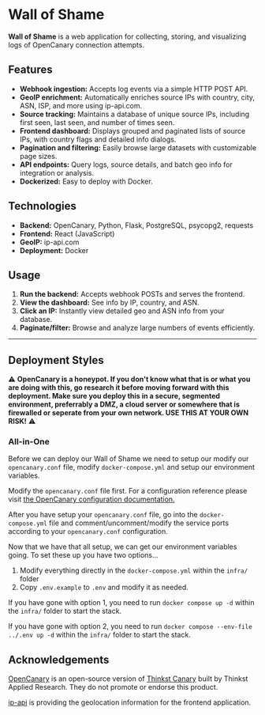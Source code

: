 # Wall of Shame

**Wall of Shame** is a web application for collecting, storing, and visualizing logs of OpenCanary connection attempts.

## Features

- **Webhook ingestion:** Accepts log events via a simple HTTP POST API.
- **GeoIP enrichment:** Automatically enriches source IPs with country, city, ASN, ISP, and more using ip-api.com.
- **Source tracking:** Maintains a database of unique source IPs, including first seen, last seen, and number of times seen.
- **Frontend dashboard:** Displays grouped and paginated lists of source IPs, with country flags and detailed info dialogs.
- **Pagination and filtering:** Easily browse large datasets with customizable page sizes.
- **API endpoints:** Query logs, source details, and batch geo info for integration or analysis.
- **Dockerized:** Easy to deploy with Docker.

## Technologies

- **Backend:** OpenCanary, Python, Flask, PostgreSQL, psycopg2, requests
- **Frontend:** React (JavaScript)
- **GeoIP:** ip-api.com
- **Deployment:** Docker

## Usage

1. **Run the backend:** Accepts webhook POSTs and serves the frontend.
2. **View the dashboard:** See info by IP, country, and ASN.
3. **Click an IP:** Instantly view detailed geo and ASN info from your database.
4. **Paginate/filter:** Browse and analyze large numbers of events efficiently.

---

## Deployment Styles

:warning: **OpenCanary is a honeypot. If you don't know what that is or what you are doing with this, go research it before moving forward with this deployment. Make sure you deploy this in a secure, segmented environment, preferrably a DMZ, a cloud server or somewhere that is firewalled or seperate from your own network. USE THIS AT YOUR OWN RISK!** :warning:

### All-in-One

Before we can deploy our Wall of Shame we need to setup our modify our `opencanary.conf` file, modify `docker-compose.yml` and setup our environment variables. 

Modify the `opencanary.conf` file first. For a configuration reference please visit [the OpenCanary configuration documentation.](https://opencanary.readthedocs.io/en/latest/starting/configuration.html)

After you have setup your `opencanary.conf` file, go into the `docker-compose.yml` file and comment/uncomment/modify the service ports according to your `opencanary.conf` configuration.

Now that we have that all setup, we can get our environment variables going. To set these up you have two options...

1. Modify everything directly in the `docker-compose.yml` within the `infra/` folder 
2. Copy `.env.example` to `.env` and modify it as needed.

If you have gone with option 1, you need to run `docker compose up -d` within the `infra/` folder to start the stack.

If you have gone with option 2, you need to run `docker compose --env-file ../.env up -d` within the `infra/` folder to start the stack.

## Acknowledgements

[OpenCanary](https://github.com/thinkst/opencanary) is an open-source version of [Thinkst Canary](https://canary.tools/) built by Thinkst Applied Research. They do not promote or endorse this product.

[ip-api](https://ip-api.com/) is providing the geolocation information for the frontend application.